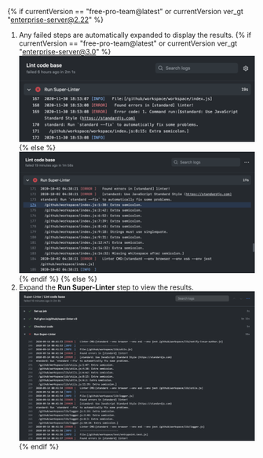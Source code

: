 {% if currentVersion == "free-pro-team@latest" or currentVersion ver_gt "enterprise-server@2.22" %}
1. Any failed steps are automatically expanded to display the results.
   {% if currentVersion == "free-pro-team@latest" or currentVersion ver_gt "enterprise-server@3.0" %}
   ![Super linter workflow results](/assets/images/help/repository/super-linter-workflow-results-updated-2.png){% else %}
![Super linter workflow results](/assets/images/help/repository/super-linter-workflow-results-updated.png){% endif %}
{% else %}
1. Expand the **Run Super-Linter** step to view the results. ![Super linter workflow results](/assets/images/help/repository/super-linter-workflow-results.png)
{% endif %}